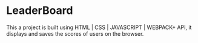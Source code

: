 # LeaderBoard
This a project is built using HTML | CSS | JAVASCRIPT | WEBPACK+ API, it displays and saves the scores of users on the browser.
